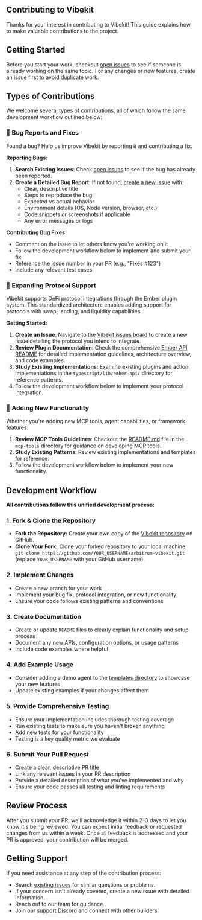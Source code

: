 ## Contributing to Vibekit

Thanks for your interest in contributing to Vibekit! This guide explains how to make valuable contributions to the project.

## Getting Started

Before you start your work, checkout [open issues](https://github.com/EmberAGI/arbitrum-vibekit/issues) to see if someone is already working on the same topic. For any changes or new features, create an issue first to avoid duplicate work.

## Types of Contributions

We welcome several types of contributions, all of which follow the same development workflow outlined below:

### 🐛 Bug Reports and Fixes

Found a bug? Help us improve Vibekit by reporting it and contributing a fix.

**Reporting Bugs:**

1. **Search Existing Issues**: Check [open issues](https://github.com/EmberAGI/arbitrum-vibekit/issues) to see if the bug has already been reported.
2. **Create a Detailed Bug Report**: If not found, [create a new issue](https://github.com/EmberAGI/arbitrum-vibekit/issues/new) with:
   - Clear, descriptive title
   - Steps to reproduce the bug
   - Expected vs actual behavior
   - Environment details (OS, Node version, browser, etc.)
   - Code snippets or screenshots if applicable
   - Any error messages or logs

**Contributing Bug Fixes:**

- Comment on the issue to let others know you're working on it
- Follow the development workflow below to implement and submit your fix
- Reference the issue number in your PR (e.g., "Fixes #123")
- Include any relevant test cases

### 🔌 Expanding Protocol Support

Vibekit supports DeFi protocol integrations through the Ember plugin system. This standardized architecture enables adding support for protocols with swap, lending, and liquidity capabilities.

**Getting Started:**

1. **Create an Issue**: Navigate to the [Vibekit issues board](https://github.com/EmberAGI/arbitrum-vibekit/issues) to create a new issue detailing the protocol you intend to integrate.
2. **Review Plugin Documentation**: Check the comprehensive [Ember API README](https://github.com/EmberAGI/arbitrum-vibekit/tree/main/typescript/lib/ember-api) for detailed implementation guidelines, architecture overview, and code examples.
3. **Study Existing Implementations**: Examine existing plugins and action implementations in the `typescript/lib/ember-api/` directory for reference patterns.
4. Follow the development workflow below to implement your protocol integration.

### 🚀 Adding New Functionality

Whether you're adding new MCP tools, agent capabilities, or framework features:

1. **Review MCP Tools Guidelines**: Checkout the [README.md](https://github.com/EmberAGI/arbitrum-vibekit/tree/main/typescript/lib/mcp-tools) file in the `mcp-tools` directory for guidance on developing MCP tools.
2. **Study Existing Patterns**: Review existing implementations and templates for reference.
3. Follow the development workflow below to implement your new functionality.

## Development Workflow

**All contributions follow this unified development process:**

### 1. Fork & Clone the Repository

- **Fork the Repository:** Create your own copy of the [Vibekit repository](https://github.com/EmberAGI/arbitrum-vibekit) on GitHub.
- **Clone Your Fork:** Clone your forked repository to your local machine: `git clone https://github.com/YOUR_USERNAME/arbitrum-vibekit.git` (replace `YOUR_USERNAME` with your GitHub username).

### 2. Implement Changes

- Create a new branch for your work
- Implement your bug fix, protocol integration, or new functionality
- Ensure your code follows existing patterns and conventions

### 3. Create Documentation

- Create or update `README` files to clearly explain functionality and setup process
- Document any new APIs, configuration options, or usage patterns
- Include code examples where helpful

### 4. Add Example Usage

- Consider adding a demo agent to the [templates directory](https://github.com/EmberAGI/arbitrum-vibekit/tree/main/typescript/templates) to showcase your new features
- Update existing examples if your changes affect them

### 5. Provide Comprehensive Testing

- Ensure your implementation includes thorough testing coverage
- Run existing tests to make sure you haven't broken anything
- Add new tests for your functionality
- Testing is a key quality metric we evaluate

### 6. Submit Your Pull Request

- Create a clear, descriptive PR title
- Link any relevant issues in your PR description
- Provide a detailed description of what you've implemented and why
- Ensure your code passes all testing and linting requirements

## Review Process

After you submit your PR, we'll acknowledge it within 2–3 days to let you know it's being reviewed. You can expect initial feedback or requested changes from us within a week. Once all feedback is addressed and your PR is approved, your contribution will be merged.

## Getting Support

If you need assistance at any step of the contribution process:

- Search [existing issues](https://github.com/EmberAGI/arbitrum-vibekit/issues) for similar questions or problems.
- If your concern isn't already covered, create a new issue with detailed information.
- Reach out to our team for guidance.
- Join our [support Discord](https://discord.com/invite/bgxWQ2fSBR) and connect with other builders.

